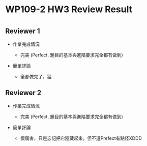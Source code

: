 
WP109-2 HW3 Review Result
=========================

# 

## Reviewer 1
- 作業完成情況
	- 完美 (Perfect, 題目的基本與進階要求完全都有做到)

- 簡單評論
	- 全都做完了，猛


## Reviewer 2
- 作業完成情況
	- 完美 (Perfect, 題目的基本與進階要求完全都有做到)

- 簡單評論
	- 很厲害，只是忘記把它隱藏起來，但不選Prefect有點怪XDDD

